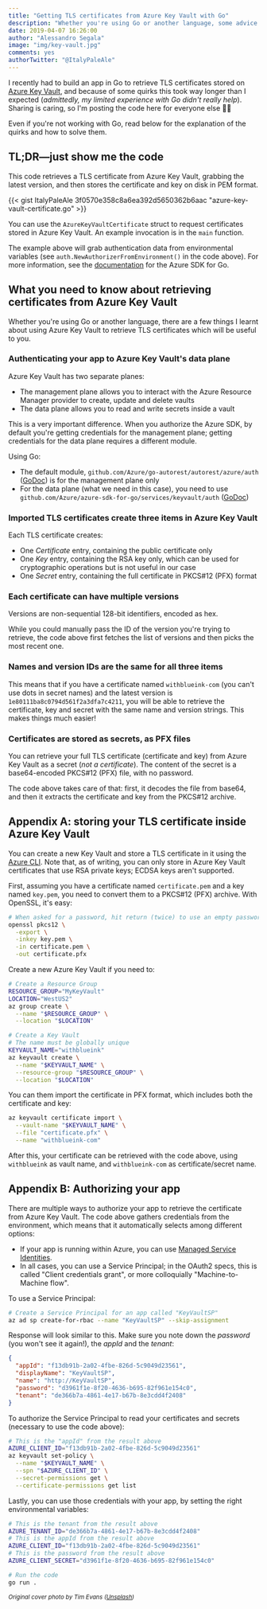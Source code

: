 ```yaml
---
title: "Getting TLS certificates from Azure Key Vault with Go"
description: "Whether you're using Go or another language, some advice and code to save you time"
date: 2019-04-07 16:26:00
author: "Alessandro Segala"
image: "img/key-vault.jpg"
comments: yes
authorTwitter: "@ItalyPaleAle"
---
```


I recently had to build an app in Go to retrieve TLS certificates stored on [Azure Key Vault](https://azure.microsoft.com/en-us/services/key-vault/), and because of some quirks this took way longer than I expected (*admittedly, my limited experience with Go didn't really help*). Sharing is caring, so I'm posting the code here for everyone else 🙌🏻

Even if you're not working with Go, read below for the explanation of the quirks and how to solve them.

## TL;DR—just show me the code

This code retrieves a TLS certificate from Azure Key Vault, grabbing the latest version, and then stores the certificate and key on disk in PEM format.

{{< gist ItalyPaleAle 3f0570e358c8a6ea392d5650362b6aac "azure-key-vault-certificate.go" >}}

You can use the `AzureKeyVaultCertificate` struct to request certificates stored in Azure Key Vault. An example invocation is in the `main` function.

The example above will grab authentication data from environmental variables (see `auth.NewAuthorizerFromEnvironment()` in the code above). For more information, see the [documentation](https://github.com/Azure/azure-sdk-for-go/#more-authentication-details) for the Azure SDK for Go.

## What you need to know about retrieving certificates from Azure Key Vault

Whether you're using Go or another language, there are a few things I learnt about using Azure Key Vault to retrieve TLS certificates which will be useful to you.

### Authenticating your app to Azure Key Vault's data plane

Azure Key Vault has two separate planes:

- The management plane allows you to interact with the Azure Resource Manager provider to create, update and delete vaults
- The data plane allows you to read and write secrets inside a vault

This is a very important difference. When you authorize the Azure SDK, by default you're getting credentials for the management plane; getting credentials for the data plane requires a different module.

Using Go:

- The default module, `github.com/Azure/go-autorest/autorest/azure/auth` ([GoDoc](https://godoc.org/github.com/Azure/go-autorest/autorest/azure/auth)) is for the management plane only
- For the data plane (what we need in this case), you need to use `github.com/Azure/azure-sdk-for-go/services/keyvault/auth` ([GoDoc](https://godoc.org/github.com/Azure/azure-sdk-for-go/services/keyvault/auth))

### Imported TLS certificates create three items in Azure Key Vault

Each TLS certificate creates:

- One *Certificate* entry, containing the public certificate only
- One *Key* entry, containing the RSA key only, which can be used for cryptographic operations but is not useful in our case
- One *Secret* entry, containing the full certificate in PKCS#12 (PFX) format

### Each certificate can have multiple versions

Versions are non-sequential 128-bit identifiers, encoded as hex.

While you could manually pass the ID of the version you're trying to retrieve, the code above first fetches the list of versions and then picks the most recent one.

### Names and version IDs are the same for all three items

This means that if you have a certificate named `withblueink-com` (you can't use dots in secret names) and the latest version is `1e80111ba8c0794d561f2a3dfa7c4211`, you will be able to retrieve the certificate, key and secret with the same name and version strings. This makes things much easier!

### Certificates are stored as secrets, as PFX files

You can retrieve your full TLS certificate (certificate and key) from Azure Key Vault as a secret (*not a certificate*). The content of the secret is a base64-encoded PKCS#12 (PFX) file, with no password.

The code above takes care of that: first, it decodes the file from base64, and then it extracts the certificate and key from the PKCS#12 archive.

## Appendix A: storing your TLS certificate inside Azure Key Vault

You can create a new Key Vault and store a TLS certificate in it using the [Azure CLI](https://docs.microsoft.com/en-us/cli/azure/install-azure-cli). Note that, as of writing, you can only store in Azure Key Vault certificates that use RSA private keys; ECDSA keys aren't supported.

First, assuming you have a certificate named `certificate.pem` and a key named `key.pem`, you need to convert them to a PKCS#12 (PFX) archive. With OpenSSL, it's easy:

````sh
# When asked for a password, hit return (twice) to use an empty password
openssl pkcs12 \
  -export \
  -inkey key.pem \
  -in certificate.pem \
  -out certificate.pfx
````

Create a new Azure Key Vault if you need to:

````sh
# Create a Resource Group
RESOURCE_GROUP="MyKeyVault"
LOCATION="WestUS2"
az group create \
  --name "$RESOURCE_GROUP" \
  --location "$LOCATION"

# Create a Key Vault
# The name must be globally unique
KEYVAULT_NAME="withblueink"
az keyvault create \
  --name "$KEYVAULT_NAME" \
  --resource-group "$RESOURCE_GROUP" \
  --location "$LOCATION"
````

You can them import the certificate in PFX format, which includes both the certificate and key:

````sh
az keyvault certificate import \
  --vault-name "$KEYVAULT_NAME" \
  --file "certificate.pfx" \
  --name "withblueink-com"
````

After this, your certificate can be retrieved with the code above, using `withblueink` as vault name, and `withblueink-com` as certificate/secret name.

## Appendix B: Authorizing your app

There are multiple ways to authorize your app to retrieve the certificate from Azure Key Vault. The code above gathers credentials from the environment, which means that it automatically selects among different options:

- If your app is running within Azure, you can use [Managed Service Identities](https://docs.microsoft.com/en-us/azure/active-directory/managed-identities-azure-resources/overview).
- In all cases, you can use a Service Principal; in the OAuth2 specs, this is called "Client credentials grant", or more colloquially "Machine-to-Machine flow".

To use a Service Principal:

````sh
# Create a Service Principal for an app called "KeyVaultSP"
az ad sp create-for-rbac --name "KeyVaultSP" --skip-assignment
````

Response will look similar to this. Make sure you note down the *password* (you won't see it again!), the *appId* and the *tenant*:

````json
{
  "appId": "f13db91b-2a02-4fbe-826d-5c9049d23561",
  "displayName": "KeyVaultSP",
  "name": "http://KeyVaultSP",
  "password": "d3961f1e-8f20-4636-b695-82f961e154c0",
  "tenant": "de366b7a-4861-4e17-b67b-8e3cdd4f2408"
}
````

To authorize the Service Principal to read your certificates and secrets (necessary to use the code above):

````sh
# This is the "appId" from the result above
AZURE_CLIENT_ID="f13db91b-2a02-4fbe-826d-5c9049d23561"
az keyvault set-policy \
  --name "$KEYVAULT_NAME" \
  --spn "$AZURE_CLIENT_ID" \
  --secret-permissions get \
  --certificate-permissions get list
````

Lastly, you can use those credentials with your app, by setting the right environmental variables:

````sh
# This is the tenant from the result above
AZURE_TENANT_ID="de366b7a-4861-4e17-b67b-8e3cdd4f2408"
# This is the appId from the result above
AZURE_CLIENT_ID="f13db91b-2a02-4fbe-826d-5c9049d23561"
# This is the password from the result above
AZURE_CLIENT_SECRET="d3961f1e-8f20-4636-b695-82f961e154c0"

# Run the code
go run .
````

<small>*Original cover photo by Tim Evans ([Unsplash](https://unsplash.com/@tjevans))*</small>
